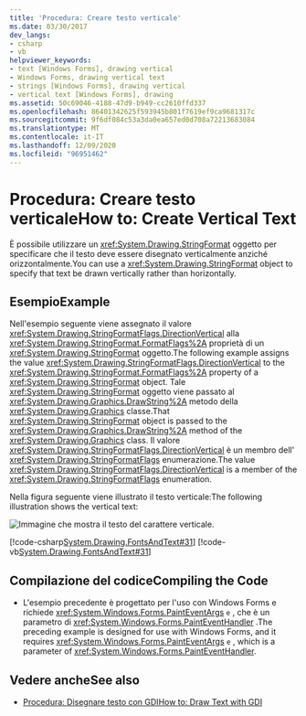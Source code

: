 ```yaml
---
title: 'Procedura: Creare testo verticale'
ms.date: 03/30/2017
dev_langs:
- csharp
- vb
helpviewer_keywords:
- text [Windows Forms], drawing vertical
- Windows Forms, drawing vertical text
- strings [Windows Forms], drawing vertical
- vertical text [Windows Forms], drawing
ms.assetid: 50c69046-4188-47d9-b949-cc2610ffd337
ms.openlocfilehash: 86401342625f593945b801f7619ef9ca9681317c
ms.sourcegitcommit: 9f6df084c53a3da0ea657ed0d708a72213683084
ms.translationtype: MT
ms.contentlocale: it-IT
ms.lasthandoff: 12/09/2020
ms.locfileid: "96951462"
---
```

# <a name="how-to-create-vertical-text"></a><span data-ttu-id="613eb-102">Procedura: Creare testo verticale</span><span class="sxs-lookup"><span data-stu-id="613eb-102">How to: Create Vertical Text</span></span>
<span data-ttu-id="613eb-103">È possibile utilizzare un <xref:System.Drawing.StringFormat> oggetto per specificare che il testo deve essere disegnato verticalmente anziché orizzontalmente.</span><span class="sxs-lookup"><span data-stu-id="613eb-103">You can use a <xref:System.Drawing.StringFormat> object to specify that text be drawn vertically rather than horizontally.</span></span>  
  
## <a name="example"></a><span data-ttu-id="613eb-104">Esempio</span><span class="sxs-lookup"><span data-stu-id="613eb-104">Example</span></span>  
 <span data-ttu-id="613eb-105">Nell'esempio seguente viene assegnato il valore <xref:System.Drawing.StringFormatFlags.DirectionVertical> alla <xref:System.Drawing.StringFormat.FormatFlags%2A> proprietà di un <xref:System.Drawing.StringFormat> oggetto.</span><span class="sxs-lookup"><span data-stu-id="613eb-105">The following example assigns the value <xref:System.Drawing.StringFormatFlags.DirectionVertical> to the <xref:System.Drawing.StringFormat.FormatFlags%2A> property of a <xref:System.Drawing.StringFormat> object.</span></span> <span data-ttu-id="613eb-106">Tale <xref:System.Drawing.StringFormat> oggetto viene passato al <xref:System.Drawing.Graphics.DrawString%2A> metodo della <xref:System.Drawing.Graphics> classe.</span><span class="sxs-lookup"><span data-stu-id="613eb-106">That <xref:System.Drawing.StringFormat> object is passed to the <xref:System.Drawing.Graphics.DrawString%2A> method of the <xref:System.Drawing.Graphics> class.</span></span> <span data-ttu-id="613eb-107">Il valore <xref:System.Drawing.StringFormatFlags.DirectionVertical> è un membro dell' <xref:System.Drawing.StringFormatFlags> enumerazione.</span><span class="sxs-lookup"><span data-stu-id="613eb-107">The value <xref:System.Drawing.StringFormatFlags.DirectionVertical> is a member of the <xref:System.Drawing.StringFormatFlags> enumeration.</span></span>  
  
 <span data-ttu-id="613eb-108">Nella figura seguente viene illustrato il testo verticale:</span><span class="sxs-lookup"><span data-stu-id="613eb-108">The following illustration shows the vertical text:</span></span>
  
 ![Immagine che mostra il testo del carattere verticale.](./media/how-to-create-vertical-text/vertical-font-text-graphic.png)  
  
 [!code-csharp[System.Drawing.FontsAndText#31](~/samples/snippets/csharp/VS_Snippets_Winforms/System.Drawing.FontsAndText/CS/Class1.cs#31)]
 [!code-vb[System.Drawing.FontsAndText#31](~/samples/snippets/visualbasic/VS_Snippets_Winforms/System.Drawing.FontsAndText/VB/Class1.vb#31)]  
  
## <a name="compiling-the-code"></a><span data-ttu-id="613eb-110">Compilazione del codice</span><span class="sxs-lookup"><span data-stu-id="613eb-110">Compiling the Code</span></span>  
  
- <span data-ttu-id="613eb-111">L'esempio precedente è progettato per l'uso con Windows Forms e richiede <xref:System.Windows.Forms.PaintEventArgs> `e` , che è un parametro di <xref:System.Windows.Forms.PaintEventHandler> .</span><span class="sxs-lookup"><span data-stu-id="613eb-111">The preceding example is designed for use with Windows Forms, and it requires <xref:System.Windows.Forms.PaintEventArgs> `e` , which is a parameter of <xref:System.Windows.Forms.PaintEventHandler>.</span></span>  
  
## <a name="see-also"></a><span data-ttu-id="613eb-112">Vedere anche</span><span class="sxs-lookup"><span data-stu-id="613eb-112">See also</span></span>

- [<span data-ttu-id="613eb-113">Procedura: Disegnare testo con GDI</span><span class="sxs-lookup"><span data-stu-id="613eb-113">How to: Draw Text with GDI</span></span>](how-to-draw-text-with-gdi.md)
